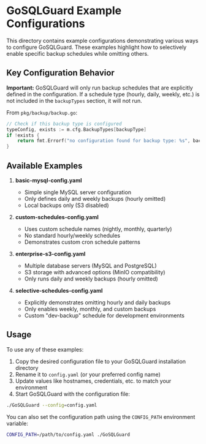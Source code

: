 # GoSQLGuard Example Configurations

This directory contains example configurations demonstrating various ways to configure GoSQLGuard. These examples highlight how to selectively enable specific backup schedules while omitting others.

## Key Configuration Behavior

**Important:** GoSQLGuard will only run backup schedules that are explicitly defined in the configuration. If a schedule type (hourly, daily, weekly, etc.) is not included in the `backupTypes` section, it will not run.

From `pkg/backup/backup.go`:
```go
// Check if this backup type is configured
typeConfig, exists := m.cfg.BackupTypes[backupType]
if !exists {
    return fmt.Errorf("no configuration found for backup type: %s", backupType)
}
```

## Available Examples

1. **basic-mysql-config.yaml**
   - Simple single MySQL server configuration
   - Only defines daily and weekly backups (hourly omitted)
   - Local backups only (S3 disabled)

2. **custom-schedules-config.yaml**
   - Uses custom schedule names (nightly, monthly, quarterly)
   - No standard hourly/weekly schedules
   - Demonstrates custom cron schedule patterns

3. **enterprise-s3-config.yaml**
   - Multiple database servers (MySQL and PostgreSQL)
   - S3 storage with advanced options (MinIO compatibility)
   - Only runs daily and weekly backups (hourly omitted)

4. **selective-schedules-config.yaml**
   - Explicitly demonstrates omitting hourly and daily backups
   - Only enables weekly, monthly, and custom backups
   - Custom "dev-backup" schedule for development environments

## Usage

To use any of these examples:

1. Copy the desired configuration file to your GoSQLGuard installation directory
2. Rename it to `config.yaml` (or your preferred config name)
3. Update values like hostnames, credentials, etc. to match your environment
4. Start GoSQLGuard with the configuration file:

```bash
./GoSQLGuard --config=config.yaml
```

You can also set the configuration path using the `CONFIG_PATH` environment variable:

```bash
CONFIG_PATH=/path/to/config.yaml ./GoSQLGuard
